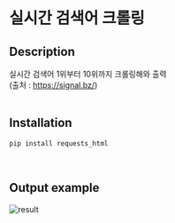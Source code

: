 # 실시간 검색어 크롤링

## Description
실시간 검색어 1위부터 10위까지 크롤링해와 출력<br>
(출처 : https://signal.bz/)
<br><br>

## Installation
```
pip install requests_html
```
<br>

## Output example
![result](https://user-images.githubusercontent.com/103200144/166220522-ddd93aa8-a42b-4663-b9f8-23436d61b5a3.png)
